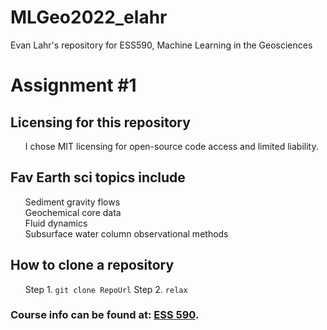 # MLGeo2022_elahr
Evan Lahr's repository for ESS590, Machine Learning in the Geosciences

# Assignment #1

## Licensing for this repository
<ol>
  I chose MIT licensing for open-source code access and limited liability. <br>
</ol>
  
## Fav Earth sci topics include
<ol>
  Sediment gravity flows <br>
  Geochemical core data <br>
  Fluid dynamics <br>
  Subsurface water column observational methods <br>
</ol>

## How to clone a repository
<ol>
  Step 1. <code>git clone RepoUrl</code>
  Step 2. <code>relax</code>
</ol>

### Course info can be found at: [ESS 590](https://github.com/UW-ESS-DS/MLGeo-Autumn22).




